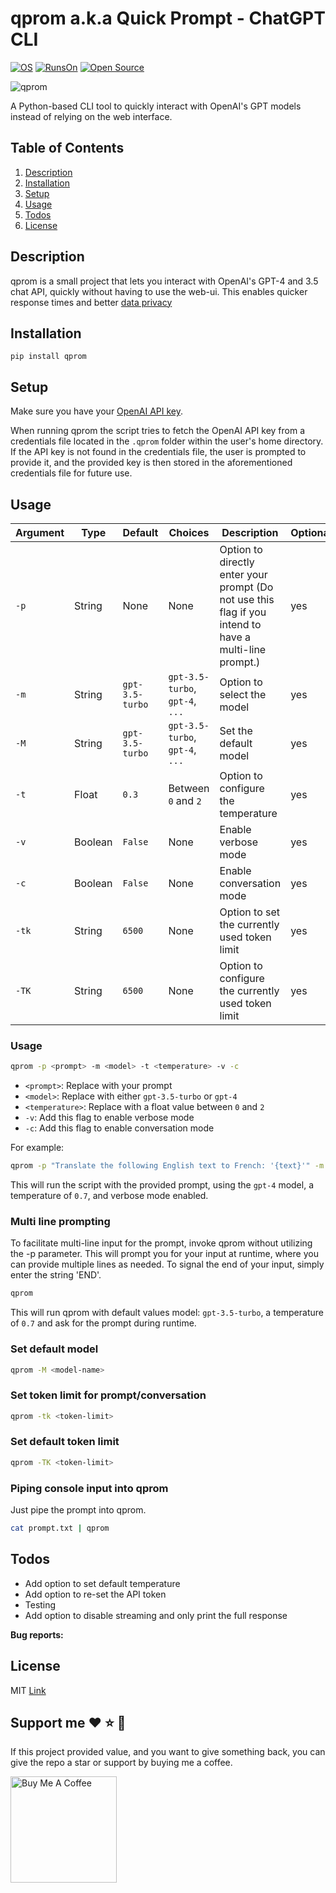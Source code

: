 # qprom a.k.a Quick Prompt - ChatGPT CLI

[![OS](https://img.shields.io/badge/Runs%20on%3A-Linux%20%7C%20Mac-green)]() [![RunsOn](https://img.shields.io/github/license/MartinWie/AEnv)](https://github.com/MartinWie/AEnv/blob/master/LICENSE) [![Open Source](https://badges.frapsoft.com/os/v1/open-source.svg?v=103)](https://opensource.org/)

![qprom](https://github.com/MartinWie/qprom/blob/main/qprom_logo.png)

A Python-based CLI tool to quickly interact with OpenAI's GPT models instead of relying on the web interface.

## Table of Contents

1. [Description](#description)
2. [Installation](#installation)
3. [Setup](#Setup)
3. [Usage](#Usage)
4. [Todos](#Todos)
5. [License](#License)

## Description

qprom is a small project that lets you interact with OpenAI's GPT-4 and 3.5 chat API, quickly without having to use the web-ui.
This enables quicker response times and better [data privacy](https://openai.com/policies/api-data-usage-policies)

## Installation


```
pip install qprom
```

## Setup

Make sure you have your [OpenAI API key](https://platform.openai.com/account/api-keys).

When running qprom the script tries to fetch the OpenAI API key from a credentials file located in the `.qprom` folder within the user's home directory. 
If the API key is not found in the credentials file, the user is prompted to provide it, and the provided key is then stored in the aforementioned credentials file for future use.

## Usage

| Argument | Type    | Default         | Choices                         | Description                                                                                            | Optional |
|----------|---------|-----------------|---------------------------------|--------------------------------------------------------------------------------------------------------|---|
| `-p`     | String  | None            | None                            | Option to directly enter your prompt (Do not use this flag if you intend to have a multi-line prompt.) | yes |
| `-m`     | String  | `gpt-3.5-turbo` | `gpt-3.5-turbo`, `gpt-4`, `...` | Option to select the model                                                                             | yes |
| `-M`     | String  | `gpt-3.5-turbo` | `gpt-3.5-turbo`, `gpt-4`, `...` | Set the default model                                                                                  | yes |
| `-t`     | Float   | `0.3`           | Between `0` and `2`             | Option to configure the temperature                                                                    | yes |
| `-v`     | Boolean | `False`         | None                            | Enable verbose mode                                                                                    | yes |
| `-c`     | Boolean | `False`         | None                            | Enable conversation mode                                                                               | yes |
| `-tk`    | String  | `6500`          | None                            | Option to set the currently used token limit                                                           | yes |
| `-TK`    | String  | `6500`          | None                            | Option to configure the currently used token limit                                                     | yes |

### Usage

```bash
qprom -p <prompt> -m <model> -t <temperature> -v -c
```

- `<prompt>`: Replace with your prompt
- `<model>`: Replace with either `gpt-3.5-turbo` or `gpt-4`
- `<temperature>`: Replace with a float value between `0` and `2`
- `-v`: Add this flag to enable verbose mode
- `-c`: Add this flag to enable conversation mode

For example:

```bash
qprom -p "Translate the following English text to French: '{text}'" -m gpt-4 -t 0.7 -v
```

This will run the script with the provided prompt, using the `gpt-4` model, a temperature of `0.7`, and verbose mode enabled.

### Multi line prompting
To facilitate multi-line input for the prompt, invoke qprom without utilizing the -p parameter. This will prompt you for your input at runtime, where you can provide multiple lines as needed. To signal the end of your input, simply enter the string 'END'.

```bash
qprom
```

This will run qprom with default values model: `gpt-3.5-turbo`, a temperature of `0.7` and ask for the prompt during runtime.

### Set default model

```bash
qprom -M <model-name>
```

### Set token limit for prompt/conversation

```bash
qprom -tk <token-limit>
```

### Set default token limit

```bash
qprom -TK <token-limit>
```


### Piping console input into qprom 
Just pipe the prompt into qprom.

```bash
cat prompt.txt | qprom
```

## Todos

* Add option to set default temperature
* Add option to re-set the API token
* Testing
* Add option to disable streaming and only print the full response


**Bug reports:**


## License

MIT [Link](https://github.com/MartinWie/qprom/blob/master/LICENSE)

## Support me :heart: :star: :money_with_wings:
If this project provided value, and you want to give something back, you can give the repo a star or support by buying me a coffee.

<a href="https://buymeacoffee.com/MartinWie" target="_blank"><img src="https://cdn.buymeacoffee.com/buttons/v2/default-blue.png" alt="Buy Me A Coffee" width="170"></a>